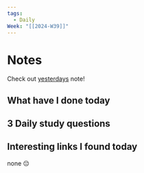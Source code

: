 ```yaml
---
tags:
  - Daily
Week: "[[2024-W39]]"
---
```


# Notes

Check out [yesterdays](2024-09-28) note!

## What have I done today

## 3 Daily study questions

## Interesting links I found today

none 😔
